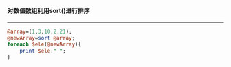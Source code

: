 #### 对数值数组利用sort()进行排序
------
```perl
@array=(1,3,10,2,21);
@newArray=sort @array;
foreach $ele(@newArray){
	print $ele." ";
}
```
